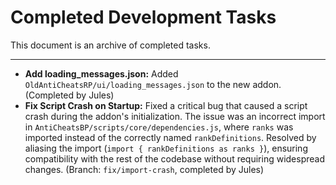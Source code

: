 # Completed Development Tasks

This document is an archive of completed tasks.

---

- **Add loading_messages.json:** Added `OldAntiCheatsRP/ui/loading_messages.json` to the new addon. (Completed by Jules)
- **Fix Script Crash on Startup:** Fixed a critical bug that caused a script crash during the addon's initialization. The issue was an incorrect import in `AntiCheatsBP/scripts/core/dependencies.js`, where `ranks` was imported instead of the correctly named `rankDefinitions`. Resolved by aliasing the import (`import { rankDefinitions as ranks }`), ensuring compatibility with the rest of the codebase without requiring widespread changes. (Branch: `fix/import-crash`, completed by Jules)
